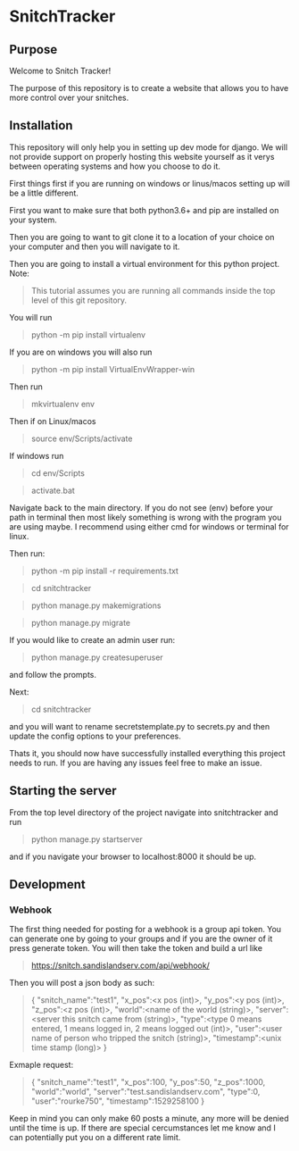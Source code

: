 # SnitchTracker
## Purpose
Welcome to Snitch Tracker!

The purpose of this repository is to create a website that allows you to have more control over your snitches.
## Installation
This repository will only help you in setting up dev mode for django. We will not provide support on properly hosting this website yourself as it verys between operating systems and how you choose to do it.

First things first if you are running on windows or linus/macos setting up will be a little different.

First you want to make sure that both python3.6+ and pip are installed on your system.

Then you are going to want to git clone it to a location of your choice on your computer and then you will navigate to it.

Then you are going to install a virtual environment for this python project.
Note:
> This tutorial assumes you are running all commands inside the top level of this git repository.

You will run
> python -m pip install virtualenv

If you are on windows you will also run
> python -m pip install VirtualEnvWrapper-win

Then run
> mkvirtualenv env

Then if on Linux/macos
> source env/Scripts/activate

If windows run
> cd env/Scripts

> activate.bat

Navigate back to the main directory. If you do not see (env) before your path in terminal then most likely something is wrong with the program you are using maybe. I recommend using either cmd for windows or terminal for linux.

Then run:
> python -m pip install -r requirements.txt

> cd snitchtracker

> python manage.py makemigrations

> python manage.py migrate

If you would like to create an admin user run:

> python manage.py createsuperuser

and follow the prompts.

Next:
> cd snitchtracker

and you will want to rename secretstemplate.py to secrets.py and then update the config options to your preferences.

Thats it, you should now have successfully installed everything this project needs to run. If you are having any issues feel free to make an issue.

## Starting the server
From the top level directory of the project navigate into snitchtracker and run

> python manage.py startserver

and if you navigate your browser to localhost:8000 it should be up.

## Development
### Webhook

The first thing needed for posting for a webhook is a group api token.  You can generate one by going to your groups and if you are the owner of it press generate token.  You will then take the token and build a url like

> https://snitch.sandislandserv.com/api/webhook/<token>
  
Then you will post a json body as such:
>{
	"snitch_name":"test1",
	"x_pos":<x pos (int)>,
	"y_pos":<y pos (int)>,
	"z_pos":<z pos (int)>,
	"world":<name of the world (string)>,
	"server":<server this snitch came from (string)>,
	"type":<type 0 means entered, 1 means logged in, 2 means logged out (int)>,
	"user":<user name of person who tripped the snitch (string)>,
	"timestamp":<unix time stamp (long)>
}

Exmaple request:
>{
	"snitch_name":"test1",
	"x_pos":100,
	"y_pos":50,
	"z_pos":1000,
	"world":"world",
	"server":"test.sandislandserv.com",
	"type":0,
	"user":"rourke750",
	"timestamp":1529258100
}

Keep in mind you can only make 60 posts a minute, any more will be denied until the time is up. If there are special cercumstances let me know and I can potentially put you on a different rate limit.
